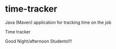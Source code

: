 # time-tracker
Java (Maven) application for tracking time on the job

Time tracker

Good Night/afternoon Students!!!
